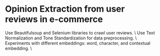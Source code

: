 # Opinion Extraction from user reviews in e-commerce
Use Beautifulsoup and Selenium libraries to crawl user reviews. \\
Use Text Normalization and Tone Standardization for data preprocessing. \\
Experiments with different embeddings: word, character, and contextual embedding.  \\

